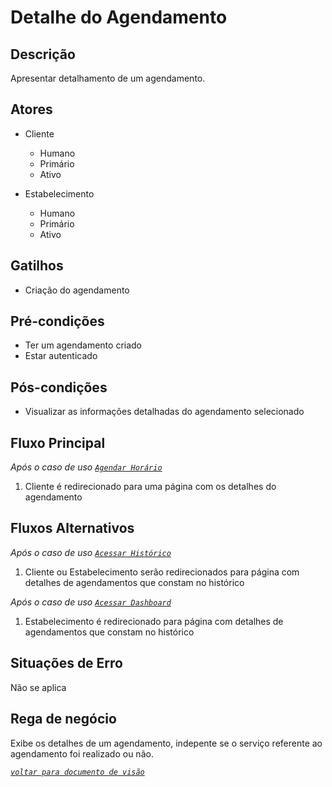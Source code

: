 # Detalhe do Agendamento
## Descrição
Apresentar detalhamento de um agendamento.

## Atores
- Cliente
  - Humano
  - Primário
  - Ativo

- Estabelecimento
  - Humano
  - Primário
  - Ativo

## Gatilhos
- Criação do agendamento

## Pré-condições
- Ter um agendamento criado
- Estar autenticado

## Pós-condições
- Visualizar as informações detalhadas do agendamento selecionado

## Fluxo Principal
_Após o caso de uso [`Agendar Horário`](./agendarHorario.md)_
1. Cliente é redirecionado para uma página com os detalhes do agendamento

## Fluxos Alternativos
_Após o caso de uso [`Acessar Histórico`](./acessoHistorico.md)_
1. Cliente ou Estabelecimento serão redirecionados para página com detalhes de agendamentos que constam no histórico 

_Após o caso de uso [`Acessar Dashboard`](./acessarDashboard.md)_
1. Estabelecimento é redirecionado para página com detalhes de agendamentos que constam no histórico

## Situações de Erro
Não se aplica
## Rega de negócio
Exibe os detalhes de um agendamento, indepente se o serviço referente ao agendamento foi realizado ou não.

_[`voltar para documento de visão`](../README.md)_
